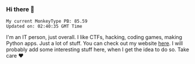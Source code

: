 ### Hi there 👋
<!-- PB START -->
```
My current MonkeyType PB: 85.59
Updated on: 02:40:35 GMT Time
```
<!-- PB END -->
I'm an IT person, just overall. I like CTFs, hacking, coding games, making Python apps. Just a lot of stuff.
You can check out my website [here](https://skill3472.github.io/).
I will probably add some interesting stuff here, when I get the idea to do so. Take care ❤️
